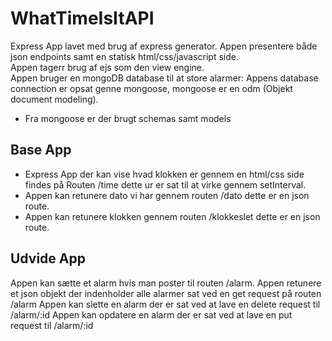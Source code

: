 # WhatTimeIsItAPI
Express App lavet med brug af express generator. 
Appen presentere både json endpoints samt en statisk html/css/javascript side.<br>
Appen tagerr brug af ejs som den view engine.  
Appen bruger en mongoDB database til at store alarmer: 
Appens database connection er opsat genne mongoose, mongoose er en odm (Objekt document modeling).
 - Fra mongoose er der brugt schemas samt models 

## Base App 
- Express App der kan vise hvad klokken er gennem en html/css side findes på Routen /time dette ur er sat til at virke gennem setInterval. 
- Appen kan retunere dato vi har gennem routen /dato dette er en json route.
- Appen kan retunere klokken gennem routen /klokkeslet dette er en json route.

## Udvide App 
Appen kan sætte et alarm hvis man poster til routen /alarm. 
Appen retunere et json objekt der indenholder alle alarmer sat ved en get request på routen /alarm
Appen kan slette en alarm der er sat ved at lave en delete request til /alarm/:id
Appen kan opdatere en alarm der er sat ved at lave en put request til /alarm/:id
